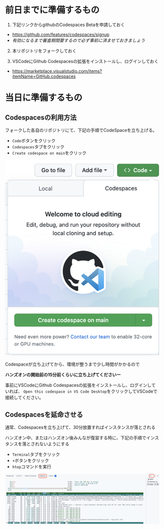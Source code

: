 # 前日までに準備するもの

1. 下記リンクからgithubのCodespaces Betaを申請しておく
  * https://github.com/features/codespaces/signup
  * *有効になるまで審査期間要するので必ず事前に済ませておきましょう*

2. 本リポジトリをフォークしておく

3. VSCodeにGithub Codespacesの拡張をインストールし、ログインしておく
  * https://marketplace.visualstudio.com/items?itemName=GitHub.codespaces

# 当日に準備するもの
## Codespacesの利用方法
フォークした各自のリポジトリにて、下記の手順でCodeSpaceを立ち上げる。

- `Code`ボタンをクリック
- `Codespaces`タブをクリック
- `Create codespace on main`をクリック

![Create Codespace](./images/OpenWithCodespaces.png)

Codespaceが立ち上げてから、環境が整うまで少し時間がかかるので

**ハンズオンの開始前の15分前くらいに立ち上げてくださいー**

事前にVSCodeにGithub Codespacesの拡張をインストールし、ログインしていれば、
`Open this codespace in VS Code Desktop`をクリックしてVSCodeで接続してください。

## Codespacesを延命させる

通常、Codespacesを立ち上げて、30分放置すればインスタンスが落とされる

ハンズオン中、またはハンズオン後みんなが復習する時に、下記の手順でインスタンスを落とされないようにする

- `Terminal`タブをクリック
- `+`ボタンをクリック
- `htop`コマンドを実行

![Hungup Codespace](./images/hungup.png)